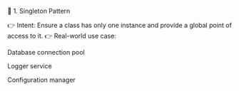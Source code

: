 🔹 1. Singleton Pattern

👉 Intent: Ensure a class has only one instance and provide a global point of access to it.
👉 Real-world use case:

Database connection pool

Logger service

Configuration manager